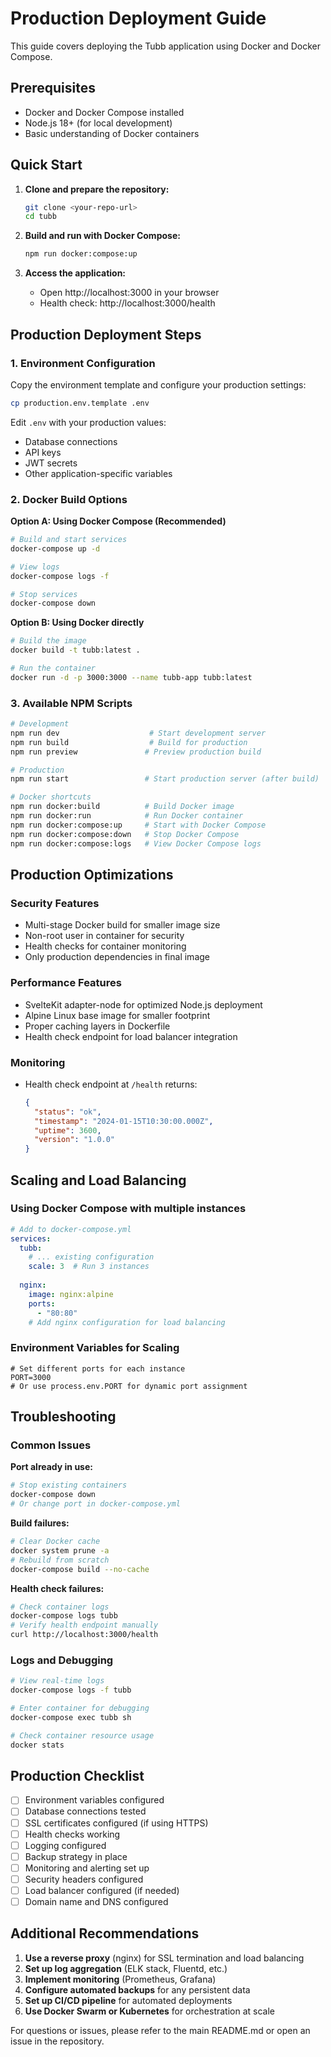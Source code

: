 # Production Deployment Guide

This guide covers deploying the Tubb application using Docker and Docker Compose.

## Prerequisites

- Docker and Docker Compose installed
- Node.js 18+ (for local development)
- Basic understanding of Docker containers

## Quick Start

1. **Clone and prepare the repository:**
   ```bash
   git clone <your-repo-url>
   cd tubb
   ```

2. **Build and run with Docker Compose:**
   ```bash
   npm run docker:compose:up
   ```

3. **Access the application:**
   - Open http://localhost:3000 in your browser
   - Health check: http://localhost:3000/health

## Production Deployment Steps

### 1. Environment Configuration

Copy the environment template and configure your production settings:
```bash
cp production.env.template .env
```

Edit `.env` with your production values:
- Database connections
- API keys
- JWT secrets
- Other application-specific variables

### 2. Docker Build Options

**Option A: Using Docker Compose (Recommended)**
```bash
# Build and start services
docker-compose up -d

# View logs
docker-compose logs -f

# Stop services
docker-compose down
```

**Option B: Using Docker directly**
```bash
# Build the image
docker build -t tubb:latest .

# Run the container
docker run -d -p 3000:3000 --name tubb-app tubb:latest
```

### 3. Available NPM Scripts

```bash
# Development
npm run dev                    # Start development server
npm run build                  # Build for production
npm run preview               # Preview production build

# Production
npm run start                 # Start production server (after build)

# Docker shortcuts
npm run docker:build          # Build Docker image
npm run docker:run            # Run Docker container
npm run docker:compose:up     # Start with Docker Compose
npm run docker:compose:down   # Stop Docker Compose
npm run docker:compose:logs   # View Docker Compose logs
```

## Production Optimizations

### Security Features
- Multi-stage Docker build for smaller image size
- Non-root user in container for security
- Health checks for container monitoring
- Only production dependencies in final image

### Performance Features
- SvelteKit adapter-node for optimized Node.js deployment
- Alpine Linux base image for smaller footprint
- Proper caching layers in Dockerfile
- Health check endpoint for load balancer integration

### Monitoring
- Health check endpoint at `/health` returns:
  ```json
  {
    "status": "ok",
    "timestamp": "2024-01-15T10:30:00.000Z",
    "uptime": 3600,
    "version": "1.0.0"
  }
  ```

## Scaling and Load Balancing

### Using Docker Compose with multiple instances
```yaml
# Add to docker-compose.yml
services:
  tubb:
    # ... existing configuration
    scale: 3  # Run 3 instances
    
  nginx:
    image: nginx:alpine
    ports:
      - "80:80"
    # Add nginx configuration for load balancing
```

### Environment Variables for Scaling
```env
# Set different ports for each instance
PORT=3000
# Or use process.env.PORT for dynamic port assignment
```

## Troubleshooting

### Common Issues

**Port already in use:**
```bash
# Stop existing containers
docker-compose down
# Or change port in docker-compose.yml
```

**Build failures:**
```bash
# Clear Docker cache
docker system prune -a
# Rebuild from scratch
docker-compose build --no-cache
```

**Health check failures:**
```bash
# Check container logs
docker-compose logs tubb
# Verify health endpoint manually
curl http://localhost:3000/health
```

### Logs and Debugging

```bash
# View real-time logs
docker-compose logs -f tubb

# Enter container for debugging
docker-compose exec tubb sh

# Check container resource usage
docker stats
```

## Production Checklist

- [ ] Environment variables configured
- [ ] Database connections tested
- [ ] SSL certificates configured (if using HTTPS)
- [ ] Health checks working
- [ ] Logging configured
- [ ] Backup strategy in place
- [ ] Monitoring and alerting set up
- [ ] Security headers configured
- [ ] Load balancer configured (if needed)
- [ ] Domain name and DNS configured

## Additional Recommendations

1. **Use a reverse proxy** (nginx) for SSL termination and load balancing
2. **Set up log aggregation** (ELK stack, Fluentd, etc.)
3. **Implement monitoring** (Prometheus, Grafana)
4. **Configure automated backups** for any persistent data
5. **Set up CI/CD pipeline** for automated deployments
6. **Use Docker Swarm or Kubernetes** for orchestration at scale

For questions or issues, please refer to the main README.md or open an issue in the repository. 